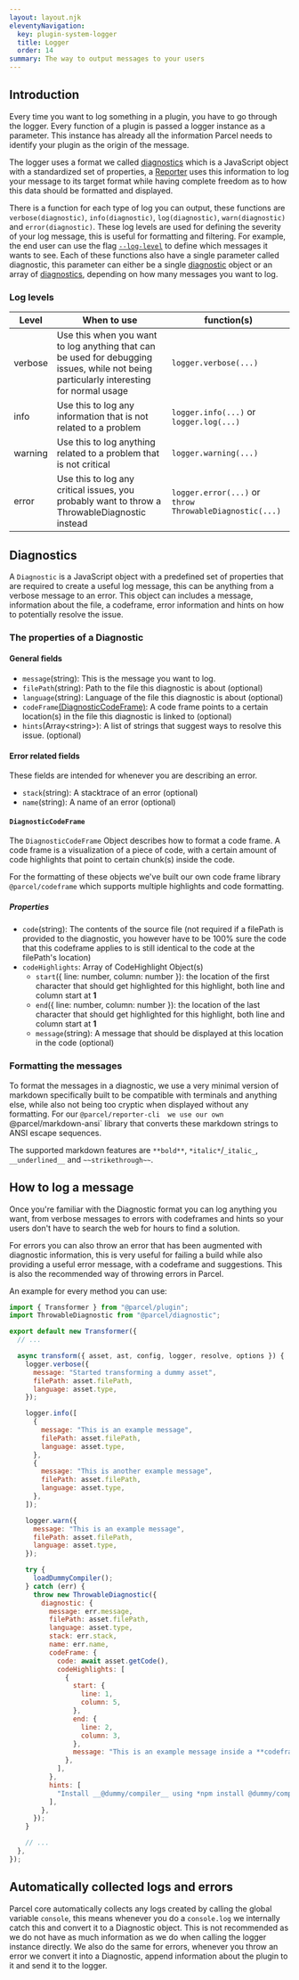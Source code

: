 ```yaml
---
layout: layout.njk
eleventyNavigation:
  key: plugin-system-logger
  title: Logger
  order: 14
summary: The way to output messages to your users
---
```


## Introduction

Every time you want to log something in a plugin, you have to go through the logger. Every function of a plugin is passed a logger instance as a parameter. This instance has already all the information Parcel needs to identify your plugin as the origin of the message.

The logger uses a format we called [diagnostics](#diagnostics) which is a JavaScript object with a standardized set of properties, a [Reporter](/plugin-system/reporter/) uses this information to log your message to its target format while having complete freedom as to how this data should be formatted and displayed.

There is a function for each type of log you can output, these functions are `verbose(diagnostic)`, `info(diagnostic)`, `log(diagnostic)`, `warn(diagnostic)` and `error(diagnostic)`. These log levels are used for defining the severity of your log message, this is useful for formatting and filtering. For example, the end user can use the flag [`--log-level`](/features/cli/#general-parameters) to define which messages it wants to see. Each of these functions also have a single parameter called diagnostic, this parameter can either be a single [diagnostic](#diagnostics) object or an array of [diagnostics](#diagnostics), depending on how many messages you want to log.

### Log levels

| Level   | When to use                                                                                                                             | function(s)                                             |
| ------- | --------------------------------------------------------------------------------------------------------------------------------------- | ------------------------------------------------------- |
| verbose | Use this when you want to log anything that can be used for debugging issues, while not being particularly interesting for normal usage | `logger.verbose(...)`                                   |
| info    | Use this to log any information that is not related to a problem                                                                        | `logger.info(...)` or `logger.log(...)`                 |
| warning | Use this to log anything related to a problem that is not critical                                                                      | `logger.warning(...)`                                   |
| error   | Use this to log any critical issues, you probably want to throw a ThrowableDiagnostic instead                                           | `logger.error(...)` or `throw ThrowableDiagnostic(...)` |

## Diagnostics

A `Diagnostic` is a JavaScript object with a predefined set of properties that are required to create a useful log message, this can be anything from a verbose message to an error. This object can includes a message, information about the file, a codeframe, error information and hints on how to potentially resolve the issue.

### The properties of a Diagnostic

#### General fields

- `message`(string): This is the message you want to log.
- `filePath`(string): Path to the file this diagnostic is about (optional)
- `language`(string): Language of the file this diagnostic is about (optional)
- `codeFrame`[(DiagnosticCodeFrame)](#diagnosticcodeframe): A code frame points to a certain location(s) in the file this diagnostic is linked to (optional)
- `hints`(Array\<string\>): A list of strings that suggest ways to resolve this issue. (optional)

#### Error related fields

These fields are intended for whenever you are describing an error.

- `stack`(string): A stacktrace of an error (optional)
- `name`(string): A name of an error (optional)

#### `DiagnosticCodeFrame`

The `DiagnosticCodeFrame` Object describes how to format a code frame. A code frame is a visualization of a piece of code, with a certain amount of code highlights that point to certain chunk(s) inside the code.

For the formatting of these objects we've built our own code frame library `@parcel/codeframe` which supports multiple highlights and code formatting.

##### Properties

- `code`(string): The contents of the source file (not required if a filePath is provided to the diagnostic, you however have to be 100% sure the code that this codeframe applies to is still identical to the code at the filePath's location)
- `codeHighlights`: Array of CodeHighlight Object(s)
  - `start`({ line: number, column: number }): the location of the first character that should get highlighted for this highlight, both line and column start at **1**
  - `end`({ line: number, column: number }): the location of the last character that should get highlighted for this highlight, both line and column start at **1**
  - `message`(string): A message that should be displayed at this location in the code (optional)

### Formatting the messages

To format the messages in a diagnostic, we use a very minimal version of markdown specifically built to be compatible with terminals and anything else, while also not being too cryptic when displayed without any formatting. For our `@parcel/reporter-cli  we use our own `@parcel/markdown-ansi` library that converts these markdown strings to ANSI escape sequences.

The supported markdown features are `**bold**`, `*italic*`/`_italic_`, `__underlined__` and `~~strikethrough~~`.

## How to log a message

Once you're familiar with the Diagnostic format you can log anything you want, from verbose messages to errors with codeframes and hints so your users don't have to search the web for hours to find a solution.

For errors you can also throw an error that has been augmented with diagnostic information, this is very useful for failing a build while also providing a useful error message, with a codeframe and suggestions. This is also the recommended way of throwing errors in Parcel.

An example for every method you can use:

```js
import { Transformer } from "@parcel/plugin";
import ThrowableDiagnostic from "@parcel/diagnostic";

export default new Transformer({
  // ...

  async transform({ asset, ast, config, logger, resolve, options }) {
    logger.verbose({
      message: "Started transforming a dummy asset",
      filePath: asset.filePath,
      language: asset.type,
    });

    logger.info([
      {
        message: "This is an example message",
        filePath: asset.filePath,
        language: asset.type,
      },
      {
        message: "This is another example message",
        filePath: asset.filePath,
        language: asset.type,
      },
    ]);

    logger.warn({
      message: "This is an example message",
      filePath: asset.filePath,
      language: asset.type,
    });

    try {
      loadDummyCompiler();
    } catch (err) {
      throw new ThrowableDiagnostic({
        diagnostic: {
          message: err.message,
          filePath: asset.filePath,
          language: asset.type,
          stack: err.stack,
          name: err.name,
          codeFrame: {
            code: await asset.getCode(),
            codeHighlights: [
              {
                start: {
                  line: 1,
                  column: 5,
                },
                end: {
                  line: 2,
                  column: 3,
                },
                message: "This is an example message inside a **codeframe**",
              },
            ],
          },
          hints: [
            "Install __@dummy/compiler__ using *npm install @dummy/compiler*",
          ],
        },
      });
    }

    // ...
  },
});
```

## Automatically collected logs and errors

Parcel core automatically collects any logs created by calling the global variable `console`, this means whenever you do a `console.log` we internally catch this and convert it to a Diagnostic object. This is not recommended as we do not have as much information as we do when calling the logger instance directly. We also do the same for errors, whenever you throw an error we convert it into a Diagnostic, append information about the plugin to it and send it to the logger.

